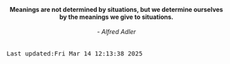 
<div align="center"><b><span>Meanings are not determined by situations, but we determine ourselves by the meanings we give to situations.</span></b><br><br><i> - Alfred Adler</i></div>
<br><br><kbd>Last updated:Fri Mar 14 12:13:38 2025</kbd>
